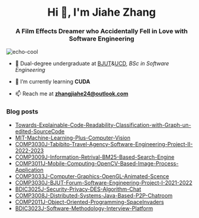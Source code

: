<h1 align="center">Hi 👋, I'm Jiahe Zhang</h1>


<h3 align="center">A Film Effects Dreamer who Accidentally Fell in Love with Software Engineering</h3>

<p align="left"> <img src="https://komarev.com/ghpvc/?username=zjhM3l&label=Profile%20views&color=0e75b6&style=flat" alt="echo-cool" /> </p>


<!-- <p align="left"> <a href="https://github.com/ryo-ma/github-profile-trophy"><img src="https://github-profile-trophy.vercel.app/?username=zjhM3l" alt="zjhM3l" /></a> </p>
 -->
- 📖 Dual-degree undergraduate at [BJUT](https://www.bjut.edu.cn/)&[UCD](https://www.ucd.ie/), _BSc in Software Engineering_ 
 
- 🌱 I’m currently learning **CUDA**

- 📫 Reach me at **zhangjiahe24@outlook.com**

### Blog posts
<!-- BLOG-POST-LIST:START -->
- [Towards-Explainable-Code-Readability-Classification-with-Graph-un-edited-SourceCode](https://github.com/zjhM3l/Towards-Explainable-Code-Readability-Classification-with-Graph-un-edited-SourceCode)
- [MIT-Machine-Learning-Plus-Computer-Vision](https://github.com/zjhM3l/MIT-Machine-Learning-Plus-Computer-Vision)
- [COMP3030J-Tabibito-Travel-Agency-Software-Engineering-Project-II-2022-2023](https://github.com/zjhM3l/COMP3030J-Tabibito-Travel-Agency-Software-Engineering-Project-II-2022-2023)
- [COMP3009J-Information-Retrival-BM25-Based-Search-Engine](https://github.com/zjhM3l/COMP3009J-Information-Retrival-BM25-Based-Search-Engine)
- [COMP3011J-Mobile-Computing-OpenCV-Based-Image-Process-Application](https://github.com/zjhM3l/COMP3011J-Mobile-Computing-OpenCV-Based-Image-Process-Application)
- [COMP3033J-Computer-Graphics-OpenGL-Animated-Scence](https://github.com/zjhM3l/COMP3033J-Computer-Graphics-OpenGL-Animated-Scence)
- [COMP3030J-BJUT-Forum-Software-Engineering-Project-I-2021-2022](https://github.com/zjhM3l/COMP3030J-BJUT-Forum-Software-Engineering-Project-I-2021-2022)
- [BDIC3025J-Security-Privacy-DES-Algorithm-Chat](https://github.com/zjhM3l/BDIC3025J-Security-Privacy-DES-Algorithm-Chat)
- [COMP3008J-Distributed-Systems-Java-Based-P2P-Chatroom](https://github.com/zjhM3l/COMP3008J-Distributed-Systems-Java-Based-P2P-Chatroom)
- [COMP2011J-Object-Oriented-Programming-SpaceInvaders](https://github.com/zjhM3l/COMP2011J-Object-Oriented-Programming-SpaceInvaders)
- [BDIC3023J-Software-Methodology-Interview-Platform](https://github.com/zjhM3l/BDIC3023J-Software-Methodology-Interview-Platform)

<!-- BLOG-POST-LIST:END -->

